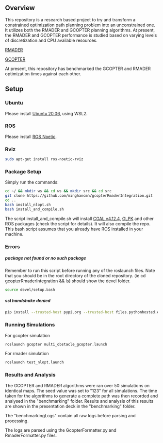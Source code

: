 <h2> Overview </h2>

This repository is a research based project to try and transform a constrained optimization path planning problem into an unconstrained one. It utilizes both the RMADER and GCOPTER planning algorithms. At present, the RMADER and GCOPTER performance is studied based on varying levels of discretization and CPU available resources. 

[RMADER](https://github.com/mit-acl/rmader) 
<p> </p>

[GCOPTER](https://github.com/ZJU-FAST-Lab/GCOPTER)

At present, this repository has benchmarked the GCOPTER and RMADER optimization times against each other.

<h2> Setup </h2>

<h3> Ubuntu </h3>

Please install [Ubuntu 20.06](https://releases.ubuntu.com/focal/), using WSL2.

<h3> ROS </h3>

Please install [ROS Noetic](http://wiki.ros.org/noetic/Installation/Ubuntu).

<h3> Rviz </h3>

```bash
sudo apt-get install ros-noetic-rviz
```


<h3> Package Setup </h3>

Simply run the commands:

```bash
cd ~/ && mkdir ws && cd ws && mkdir src && cd src
git clone https://github.com/minghancmh/gcopterRmaderIntegration.git
cd ..
bash install_nlopt.sh
bash install_and_compile.sh    
```

The script install_and_compile.sh will install [CGAL v4.12.4](https://www.cgal.org/), [GLPK](https://www.gnu.org/software/glpk/) and other ROS packages (check the script for details). It will also compile the repo. This bash script assumes that you already have ROS installed in your machine. 


<h3> Errors </h3>

<h5> package not found or no such package</h5>

Remember to run this script before running any of the roslaunch files. Note that you should be in the root directory of the cloned repository. (ie cd gcopterRmaderIntegration && ls) should show the devel folder.

```bash
source devel/setup.bash
```

<h5> ssl handshake denied </h5>

```bash
pip install --trusted-host pypi.org --trusted-host files.pythonhosted.org <package_name>
```


<h3> Running Simulations </h3>

For gcopter simulation

```bash
roslaunch gcopter multi_obstacle_gcopter.launch
```

For rmader simulation

```bash
roslaunch test_nlopt.launch
```

<h3> Results and Analysis </h3>

The GCOPTER and RMADER algorithms were ran over 50 simulations on identical maps. The seed value was set to "123" for all simulations. The time taken for the algorithms to generate a complete path was then recorded and analysed in the "benchmarking" folder. Results and analysis of this results are shown in the presentation deck in the "benchmarking" folder.

The "benchmarkingLogs" contain all raw logs before parsing and processing.

The logs are parsed using the GcopterFormatter.py and RmaderFormatter.py files.

